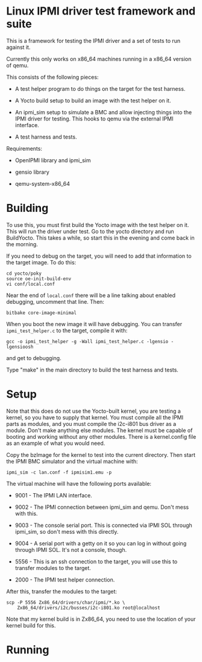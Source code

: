 # Linux IPMI driver test framework and suite

This is a framework for testing the IPMI driver and a set of tests to
run against it.

Currently this only works on x86\_64 machines running in a x86\_64
version of qemu.

This consists of the following pieces:

* A test helper program to do things on the target for the test harness.

* A Yocto build setup to build an image with the test helper on it.

* An ipmi\_sim setup to simulate a BMC and allow injecting things into
  the IPMI driver for testing.  This hooks to qemu via the external
  IPMI interface.
  
* A test harness and tests.

Requirements:

* OpenIPMI library and ipmi\_sim

* gensio library

* qemu-system-x86_64

# Building

To use this, you must first build the Yocto image with the test helper
on it.  This will run the driver under test.  Go to the yocto
directory and run BuildYocto.  This takes a while, so start this in
the evening and come back in the morning.

If you need to debug on the target, you will need to add that
information to the target image.  To do this:

    cd yocto/poky
	source oe-init-build-env
	vi conf/local.conf

Near the end of `local.conf` there will be a line talking about
enabled debugging, uncomment that line.  Then:

    bitbake core-image-minimal
	
When you boot the new image it will have debugging.  You can transfer
`ipmi_test_helper.c` to the target, compile it with:

    gcc -o ipmi_test_helper -g -Wall ipmi_test_helper.c -lgensio -lgensioosh

and get to debugging.

Type "make" in the main directory to build the test harness and tests.

# Setup

Note that this does do not use the Yocto-built kernel, you are testing
a kernel, so you have to supply that kernel.  You must compile all the
IPMI parts as modules, and you must compile the i2c-i801 bus driver as
a module.  Don't make anything else modules.  The kernel must be
capable of booting and working without any other modules.  There is a
kernel.config file as an example of what you would need.

Copy the bzImage for the kernel to test into the current directory.
Then start the IPMI BMC simulator and the virtual machine with:

    ipmi_sim -c lan.conf -f ipmisim1.emu -p
  
The virtual machine will have the following ports available:

* 9001 - The IPMI LAN interface.

* 9002 - The IPMI connection between ipmi_sim and qemu.  Don't mess
  with this.
  
* 9003 - The console serial port.  This is connected via IPMI SOL
  through ipmi_sim, so don't mess with this directly.
  
* 9004 - A serial port with a getty on it so you can log in without
  going through IPMI SOL.  It's not a console, though.
  
* 5556 - This is an ssh connection to the target, you will use this
  to transfer modules to the target.
  
* 2000 - The IPMI test helper connection.

After this, transfer the modules to the target:

    scp -P 5556 Zx86_64/drivers/char/ipmi/*.ko \
	    Zx86_64/drivers/i2c/busses/i2c-i801.ko root@localhost

Note that my kernel build is in Zx86_64, you need to use the location
of your kernel build for this.

# Running
